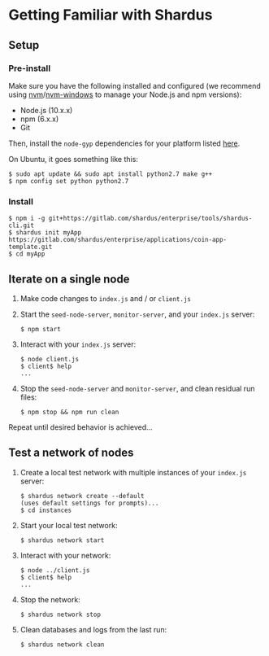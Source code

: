 # Getting Familiar with Shardus

## Setup

### Pre-install

Make sure you have the following installed and configured (we recommend using [nvm](https://github.com/nvm-sh/nvm)/[nvm-windows](https://github.com/coreybutler/nvm-windows) to manage your Node.js and npm versions):
* Node.js (10.x.x)
* npm (6.x.x)
* Git

Then, install the `node-gyp` dependencies for your platform listed [here](https://www.npmjs.com/package/node-gyp#installation).

On Ubuntu, it goes something like this:
```
$ sudo apt update && sudo apt install python2.7 make g++
$ npm config set python python2.7
```

### Install

```
$ npm i -g git+https://gitlab.com/shardus/enterprise/tools/shardus-cli.git
$ shardus init myApp https://gitlab.com/shardus/enterprise/applications/coin-app-template.git
$ cd myApp
```

## Iterate on a single node

1. Make code changes to `index.js` and / or `client.js`

2. Start the `seed-node-server`, `monitor-server`, and your `index.js` server:

    ```
    $ npm start
    ```

3. Interact with your `index.js` server:

    ```
    $ node client.js
    $ client$ help
    ...
    ```

4. Stop the `seed-node-server` and `monitor-server`, and clean residual run files:

    ```
    $ npm stop && npm run clean
    ```

Repeat until desired behavior is achieved...

## Test a network of nodes

1. Create a local test network with multiple instances of your `index.js` server:

    ```
    $ shardus network create --default
    (uses default settings for prompts)...
    $ cd instances
    ```

2. Start your local test network:

    ```
    $ shardus network start
    ```

3. Interact with your network:

    ```
    $ node ../client.js
    $ client$ help
    ...
    ```

4. Stop the network:

   ```
   $ shardus network stop
   ```

5. Clean databases and logs from the last run:

   ```
   $ shardus network clean
   ```
